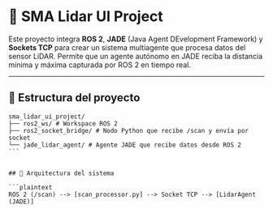 # 🤖 SMA Lidar UI Project

Este proyecto integra **ROS 2**, **JADE** (Java Agent DEvelopment Framework) y **Sockets TCP** para crear un sistema multiagente que procesa datos del sensor LiDAR. Permite que un agente autónomo en JADE reciba la distancia mínima y máxima capturada por ROS 2 en tiempo real.

---

## 📁 Estructura del proyecto

```
sma_lidar_ui_project/
├── ros2_ws/ # Workspace ROS 2
├── ros2_socket_bridge/ # Nodo Python que recibe /scan y envía por socket
└── jade_lidar_agent/ # Agente JADE que recibe datos desde ROS 2    ```


## 🧠 Arquitectura del sistema

```plaintext
ROS 2 (/scan) --> [scan_processor.py] --> Socket TCP --> [LidarAgent (JADE)]
